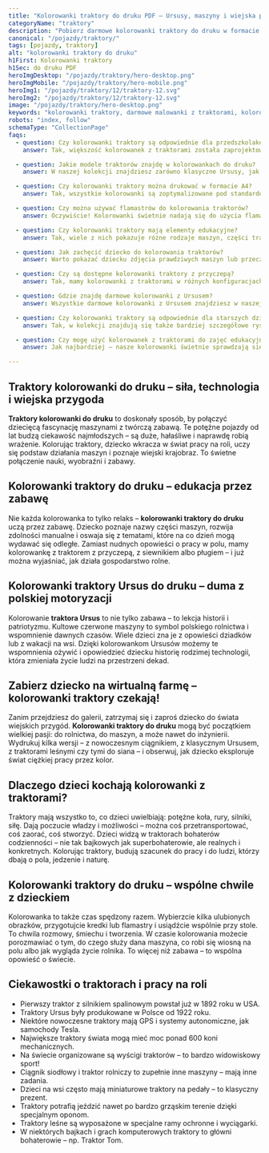 ```yaml
---
title: "Kolorowanki traktory do druku PDF – Ursusy, maszyny i wiejska przygoda"
categoryName: "traktory"
description: "Pobierz darmowe kolorowanki traktory do druku w formacie PDF. Ursusy, ciągniki, maszyny rolnicze – bez logowania, gotowe do kolorowania i wydruku A4."
canonical: "/pojazdy/traktory/"
tags: [pojazdy, traktory]
alt: "kolorowanki traktory do druku"
h1First: Kolorowanki traktory
h1Sec: do druku PDF
heroImgDesktop: "/pojazdy/traktory/hero-desktop.png"
heroImgMobile: "/pojazdy/traktory/hero-mobile.png"
heroImg1: "/pojazdy/traktory/12/traktory-12.svg"
heroImg2: "/pojazdy/traktory/12/traktory-12.svg"
image: "/pojazdy/traktory/hero-desktop.png"
keywords: "kolorowanki traktory, darmowe malowanki z traktorami, kolorowanki Ursus, maszyny rolnicze do druku"
robots: "index, follow"
schemaType: "CollectionPage"
faqs:
  - question: Czy kolorowanki traktory są odpowiednie dla przedszkolaków?
    answer: Tak, większość kolorowanek z traktorami została zaprojektowana z myślą o młodszych dzieciach – mają proste kształty i duże powierzchnie do kolorowania, idealne dla małych rączek.

  - question: Jakie modele traktorów znajdę w kolorowankach do druku?
    answer: W naszej kolekcji znajdziesz zarówno klasyczne Ursusy, jak i nowoczesne traktory z przyczepą, siewnikiem czy ładowaczem – każdy fan maszyn rolniczych znajdzie coś dla siebie.

  - question: Czy kolorowanki traktory można drukować w formacie A4?
    answer: Tak, wszystkie kolorowanki są zoptymalizowane pod standardowy format A4, dzięki czemu wydruk będzie wyraźny i gotowy do kolorowania bez potrzeby skalowania.

  - question: Czy można używać flamastrów do kolorowania traktorów?
    answer: Oczywiście! Kolorowanki świetnie nadają się do użycia flamastrów, kredek, a nawet farb – wszystko zależy od preferencji dziecka i papieru, na którym je wydrukujesz.

  - question: Czy kolorowanki traktory mają elementy edukacyjne?
    answer: Tak, wiele z nich pokazuje różne rodzaje maszyn, części traktora oraz sytuacje z życia rolników, co może być inspiracją do rozmów o pracy na wsi i rolnictwie.

  - question: Jak zachęcić dziecko do kolorowania traktorów?
    answer: Warto pokazać dziecku zdjęcia prawdziwych maszyn lub przeczytać krótką opowieść o pracy traktora – dzięki temu kolorowanka stanie się bardziej angażująca i realna.

  - question: Czy są dostępne kolorowanki traktory z przyczepą?
    answer: Tak, mamy kolorowanki z traktorami w różnych konfiguracjach – z przyczepą, z siewnikiem, z pługiem, a także wersje zimowe i leśne.

  - question: Gdzie znajdę darmowe kolorowanki z Ursusem?
    answer: Wszystkie darmowe kolorowanki z Ursusem znajdziesz w naszej sekcji „traktory” – są dostępne bez logowania, gotowe do pobrania i druku.

  - question: Czy kolorowanki traktory są odpowiednie dla starszych dzieci?
    answer: Tak, w kolekcji znajdują się także bardziej szczegółowe rysunki dla starszych dzieci, które lubią wyzwania i detale podczas kolorowania.

  - question: Czy mogę użyć kolorowanek z traktorami do zajęć edukacyjnych?
    answer: Jak najbardziej – nasze kolorowanki świetnie sprawdzają się w przedszkolach, szkołach i podczas warsztatów tematycznych związanych z rolnictwem lub pojazdami.

---
```


## Traktory kolorowanki do druku – siła, technologia i wiejska przygoda

**Traktory kolorowanki do druku** to doskonały sposób, by połączyć dziecięcą fascynację maszynami z twórczą zabawą. Te potężne pojazdy od lat budzą ciekawość najmłodszych – są duże, hałaśliwe i naprawdę robią wrażenie. Kolorując traktory, dziecko wkracza w świat pracy na roli, uczy się podstaw działania maszyn i poznaje wiejski krajobraz. To świetne połączenie nauki, wyobraźni i zabawy.

## Kolorowanki traktory do druku – edukacja przez zabawę

Nie każda kolorowanka to tylko relaks – **kolorowanki traktory do druku** uczą przez zabawę. Dziecko poznaje nazwy części maszyn, rozwija zdolności manualne i oswaja się z tematami, które na co dzień mogą wydawać się odległe. Zamiast nudnych opowieści o pracy w polu, mamy kolorowankę z traktorem z przyczepą, z siewnikiem albo pługiem – i już można wyjaśniać, jak działa gospodarstwo rolne.

## Kolorowanki traktory Ursus do druku – duma z polskiej motoryzacji

Kolorowanie **traktora Ursus** to nie tylko zabawa – to lekcja historii i patriotyzmu. Kultowe czerwone maszyny to symbol polskiego rolnictwa i wspomnienie dawnych czasów. Wiele dzieci zna je z opowieści dziadków lub z wakacji na wsi. Dzięki kolorowankom Ursusów możemy te wspomnienia ożywić i opowiedzieć dziecku historię rodzimej technologii, która zmieniała życie ludzi na przestrzeni dekad.

## Zabierz dziecko na wirtualną farmę – kolorowanki traktory czekają!

Zanim przejdziesz do galerii, zatrzymaj się i zaproś dziecko do świata wiejskich przygód. **Kolorowanki traktory do druku** mogą być początkiem wielkiej pasji: do rolnictwa, do maszyn, a może nawet do inżynierii. Wydrukuj kilka wersji – z nowoczesnym ciągnikiem, z klasycznym Ursusem, z traktorami leśnymi czy tymi do siana – i obserwuj, jak dziecko eksploruje świat ciężkiej pracy przez kolor.

## Dlaczego dzieci kochają kolorowanki z traktorami?

Traktory mają wszystko to, co dzieci uwielbiają: potężne koła, rury, silniki, siłę. Dają poczucie władzy i możliwości – można coś przetransportować, coś zaorać, coś stworzyć. Dzieci widzą w traktorach bohaterów codzienności – nie tak bajkowych jak superbohaterowie, ale realnych i konkretnych. Kolorując traktory, budują szacunek do pracy i do ludzi, którzy dbają o pola, jedzenie i naturę.

## Kolorowanki traktory do druku – wspólne chwile z dzieckiem

Kolorowanka to także czas spędzony razem. Wybierzcie kilka ulubionych obrazków, przygotujcie kredki lub flamastry i usiądźcie wspólnie przy stole. To chwila rozmowy, śmiechu i tworzenia. W czasie kolorowania możecie porozmawiać o tym, do czego służy dana maszyna, co robi się wiosną na polu albo jak wygląda życie rolnika. To więcej niż zabawa – to wspólna opowieść o świecie.

## Ciekawostki o traktorach i pracy na roli

<ul class="grid grid-cols-1 mb-3 sm:grid-cols-2 md:grid-cols-3 lg:grid-cols-5 gap-x-6 gap-y-3 text-center text-base md:text-lg font-light max-w-6xl mx-auto">
<li class="bg-none text-black p-2 flex items-center justify-center font-medium rounded border-4 border-dotted border-orange-500">Pierwszy traktor z silnikiem spalinowym powstał już w 1892 roku w USA.</li>
<li class="bg-none text-black p-2 flex items-center justify-center font-medium rounded border-4 border-dotted border-tertiary-400">Traktory Ursus były produkowane w Polsce od 1922 roku.</li>
<li class="bg-none text-black p-2 flex items-center justify-center font-medium rounded border-4 border-dotted border-yellow-500">Niektóre nowoczesne traktory mają GPS i systemy autonomiczne, jak samochody Tesla.</li>
<li class="bg-none text-black p-2 flex items-center justify-center font-medium rounded border-4 border-dotted border-sec-500">Największe traktory świata mogą mieć moc ponad 600 koni mechanicznych.</li>
<li class="bg-none text-black p-2 flex items-center justify-center font-medium rounded border-4 border-dotted border-lime-400">Na świecie organizowane są wyścigi traktorów – to bardzo widowiskowy sport!</li>
<li class="bg-none text-black p-2 flex items-center justify-center font-medium rounded border-4 border-dotted border-fuchsia-400">Ciągnik siodłowy i traktor rolniczy to zupełnie inne maszyny – mają inne zadania.</li>
<li class="bg-none text-black p-2 flex items-center justify-center font-medium rounded border-4 border-dotted border-sky-500">Dzieci na wsi często mają miniaturowe traktory na pedały – to klasyczny prezent.</li>
<li class="bg-none text-black p-2 flex items-center justify-center font-medium rounded border-4 border-dotted border-red-400">Traktory potrafią jeździć nawet po bardzo grząskim terenie dzięki specjalnym oponom.</li>
<li class="bg-none text-black p-2 flex items-center justify-center font-medium rounded border-4 border-dotted border-green-600">Traktory leśne są wyposażone w specjalne ramy ochronne i wyciągarki.</li>
<li class="bg-none text-black p-2 flex items-center justify-center font-medium rounded border-4 border-dotted border-indigo-500">W niektórych bajkach i grach komputerowych traktory to główni bohaterowie – np. Traktor Tom.</li>
</ul>
